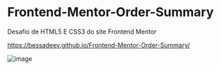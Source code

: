 # Frontend-Mentor-Order-Summary
Desafio de HTML5 E CSS3 do site Frontend Mentor

https://bessadeev.github.io/Frontend-Mentor-Order-Summary/

![image](https://user-images.githubusercontent.com/93408255/185289396-b311369d-efee-4534-a862-5c599d03ce84.png)

